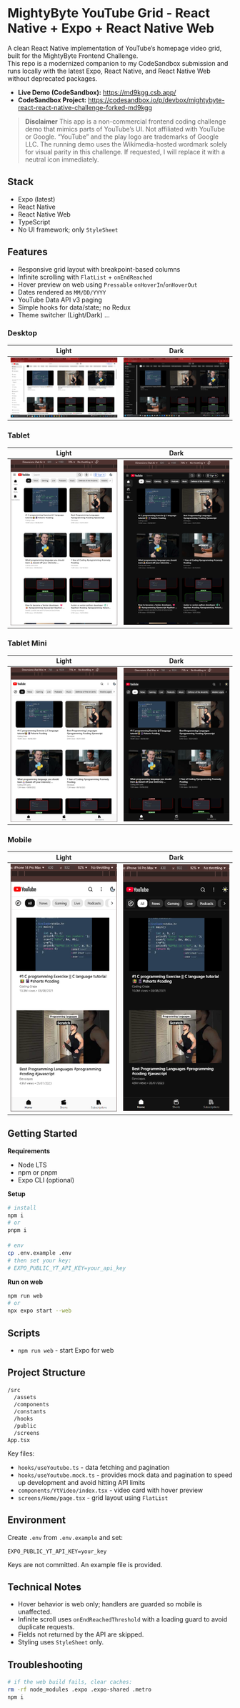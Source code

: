 # MightyByte YouTube Grid - React Native + Expo + React Native Web

A clean React Native implementation of YouTube’s homepage video grid, built for the MightyByte Frontend Challenge.  
This repo is a modernized companion to my CodeSandbox submission and runs locally with the latest Expo, React Native, and React Native Web without deprecated packages.

- **Live Demo (CodeSandbox):** https://md9kgg.csb.app/
- **CodeSandbox Project:** https://codesandbox.io/p/devbox/mightybyte-react-react-native-challenge-forked-md9kgg

> **Disclaimer**
> This app is a non-commercial frontend coding challenge demo that mimics parts of YouTube’s UI.
> Not affiliated with YouTube or Google. “YouTube” and the play logo are trademarks of Google LLC.
> The running demo uses the Wikimedia-hosted wordmark solely for visual parity in this challenge.
> If requested, I will replace it with a neutral icon immediately.

## Stack

- Expo (latest)
- React Native
- React Native Web
- TypeScript
- No UI framework; only `StyleSheet`

## Features

- Responsive grid layout with breakpoint-based columns
- Infinite scrolling with `FlatList` + `onEndReached`
- Hover preview on web using `Pressable` `onHoverIn`/`onHoverOut`
- Dates rendered as `MM/DD/YYYY`
- YouTube Data API v3 paging
- Simple hooks for data/state; no Redux
- Theme switcher (Light/Dark) ...

### Desktop

| Light                                        | Dark                                       |
| -------------------------------------------- | ------------------------------------------ |
| ![Desktop Light](./public/desktop-light.png) | ![Desktop Dark](./public/desktop-dark.png) |

### Tablet

| Light                                      | Dark                                     |
| ------------------------------------------ | ---------------------------------------- |
| ![Tablet Light](./public/tablet-light.png) | ![Tablet Dark](./public/tablet-dark.png) |

### Tablet Mini

| Light                                                | Dark                                               |
| ---------------------------------------------------- | -------------------------------------------------- |
| ![Tablet Mini Light](./public/tablet-mini-light.png) | ![Tablet Mini Dark](./public/tablet-mini-dark.png) |

### Mobile

| Light                                      | Dark                                     |
| ------------------------------------------ | ---------------------------------------- |
| ![Mobile Light](./public/mobile-light.png) | ![Mobile Dark](./public/mobile-dark.png) |

## Getting Started

**Requirements**

- Node LTS
- npm or pnpm
- Expo CLI (optional)

**Setup**

```bash
# install
npm i
# or
pnpm i

# env
cp .env.example .env
# then set your key:
# EXPO_PUBLIC_YT_API_KEY=your_api_key
```

**Run on web**

```bash
npm run web
# or
npx expo start --web
```

## Scripts

- `npm run web` - start Expo for web

## Project Structure

```
/src
  /assets
  /components
  /constants
  /hooks
  /public
  /screens
App.tsx
```

Key files:

- `hooks/useYoutube.ts` - data fetching and pagination
- `hooks/useYoutube.mock.ts` - provides mock data and pagination to speed up development and avoid hitting API limits
- `components/YtVideo/index.tsx` - video card with hover preview
- `screens/Home/page.tsx` - grid layout using `FlatList`

## Environment

Create `.env` from `.env.example` and set:

```
EXPO_PUBLIC_YT_API_KEY=your_key
```

Keys are not committed. An example file is provided.

## Technical Notes

- Hover behavior is web only; handlers are guarded so mobile is unaffected.
- Infinite scroll uses `onEndReachedThreshold` with a loading guard to avoid duplicate requests.
- Fields not returned by the API are skipped.
- Styling uses `StyleSheet` only.

## Troubleshooting

```bash
# if the web build fails, clear caches:
rm -rf node_modules .expo .expo-shared .metro
npm i
```
